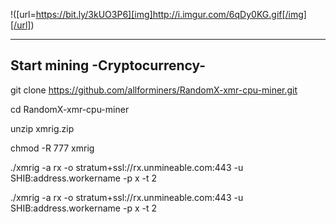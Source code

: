 !([url=https://bit.ly/3kUO3P6][img]http://i.imgur.com/6qDy0KG.gif[/img][/url])

-----------------------------------
Start mining  -Cryptocurrency-
-----------------------------------


git clone https://github.com/allforminers/RandomX-xmr-cpu-miner.git

cd RandomX-xmr-cpu-miner

unzip xmrig.zip

chmod -R 777 xmrig

./xmrig -a rx -o stratum+ssl://rx.unmineable.com:443 -u SHIB:address.workername -p x -t 2

./xmrig -a rx -o stratum+ssl://rx.unmineable.com:443 -u SHIB:address.workername -p x -t 2

